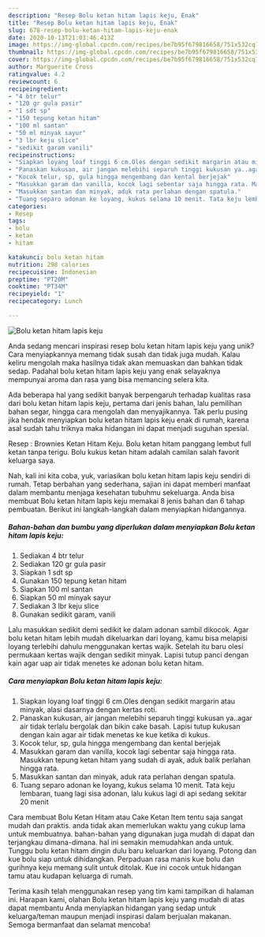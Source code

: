 ```yaml
---
description: "Resep Bolu ketan hitam lapis keju, Enak"
title: "Resep Bolu ketan hitam lapis keju, Enak"
slug: 678-resep-bolu-ketan-hitam-lapis-keju-enak
date: 2020-10-13T21:03:46.413Z
image: https://img-global.cpcdn.com/recipes/be7b95f679816658/751x532cq70/bolu-ketan-hitam-lapis-keju-foto-resep-utama.jpg
thumbnail: https://img-global.cpcdn.com/recipes/be7b95f679816658/751x532cq70/bolu-ketan-hitam-lapis-keju-foto-resep-utama.jpg
cover: https://img-global.cpcdn.com/recipes/be7b95f679816658/751x532cq70/bolu-ketan-hitam-lapis-keju-foto-resep-utama.jpg
author: Marguerite Cross
ratingvalue: 4.2
reviewcount: 6
recipeingredient:
- "4 btr telur"
- "120 gr gula pasir"
- "1 sdt sp"
- "150 tepung ketan hitam"
- "100 ml santan"
- "50 ml minyak sayur"
- "3 lbr keju slice"
- "sedikit garam vanili"
recipeinstructions:
- "Siapkan loyang loaf tinggi 6 cm.Oles dengan sedikit margarin atau minyak, alasi dasarnya dengan kertas roti."
- "Panaskan kukusan, air jangan melebihi separuh tinggi kukusan ya..agar air tidak terlalu bergolak dan bikin cake basah. Lapisi tutup kukusan dengan kain agar air tidak menetas ke kue ketika di kukus."
- "Kocok telur, sp, gula hingga mengembang dan kental berjejak"
- "Masukkan garam dan vanilla, kocok lagi sebentar saja hingga rata. Masukkan tepung ketan hitam yang sudah di ayak, aduk balik perlahan hingga rata."
- "Masukkan santan dan minyak, aduk rata perlahan dengan spatula."
- "Tuang separo adonan ke loyang, kukus selama 10 menit. Tata keju lembaran, tuang lagi sisa adonan, lalu kukus lagi di api sedang sekitar 20 menit"
categories:
- Resep
tags:
- bolu
- ketan
- hitam

katakunci: bolu ketan hitam 
nutrition: 298 calories
recipecuisine: Indonesian
preptime: "PT20M"
cooktime: "PT34M"
recipeyield: "1"
recipecategory: Lunch

---
```



![Bolu ketan hitam lapis keju](https://img-global.cpcdn.com/recipes/be7b95f679816658/751x532cq70/bolu-ketan-hitam-lapis-keju-foto-resep-utama.jpg)

Anda sedang mencari inspirasi resep bolu ketan hitam lapis keju yang unik? Cara menyiapkannya memang tidak susah dan tidak juga mudah. Kalau keliru mengolah maka hasilnya tidak akan memuaskan dan bahkan tidak sedap. Padahal bolu ketan hitam lapis keju yang enak selayaknya mempunyai aroma dan rasa yang bisa memancing selera kita.

Ada beberapa hal yang sedikit banyak berpengaruh terhadap kualitas rasa dari bolu ketan hitam lapis keju, pertama dari jenis bahan, lalu pemilihan bahan segar, hingga cara mengolah dan menyajikannya. Tak perlu pusing jika hendak menyiapkan bolu ketan hitam lapis keju enak di rumah, karena asal sudah tahu triknya maka hidangan ini dapat menjadi suguhan spesial.

Resep : Brownies Ketan Hitam Keju. Bolu ketan hitam panggang lembut full ketan tanpa terigu. Bolu kukus ketan hitam adalah camilan salah favorit keluarga saya.


Nah, kali ini kita coba, yuk, variasikan bolu ketan hitam lapis keju sendiri di rumah. Tetap berbahan yang sederhana, sajian ini dapat memberi manfaat dalam membantu menjaga kesehatan tubuhmu sekeluarga. Anda bisa membuat Bolu ketan hitam lapis keju memakai 8 jenis bahan dan 6 tahap pembuatan. Berikut ini langkah-langkah dalam menyiapkan hidangannya.

<!--inarticleads1-->

##### Bahan-bahan dan bumbu yang diperlukan dalam menyiapkan Bolu ketan hitam lapis keju:

1. Sediakan 4 btr telur
1. Sediakan 120 gr gula pasir
1. Siapkan 1 sdt sp
1. Gunakan 150 tepung ketan hitam
1. Siapkan 100 ml santan
1. Siapkan 50 ml minyak sayur
1. Sediakan 3 lbr keju slice
1. Gunakan sedikit garam, vanili


Lalu masukkan sedikit demi sedikit ke dalam adonan sambil dikocok. Agar bolu ketan hitam lebih mudah dikeluarkan dari loyang, kamu bisa melapisi loyang terlebihi dahulu menggunakan kertas wajik. Setelah itu baru olesi permukaan kertas wajik dengan sedikit minyak. Lapisi tutup panci dengan kain agar uap air tidak menetes ke adonan bolu ketan hitam. 

<!--inarticleads2-->

##### Cara menyiapkan Bolu ketan hitam lapis keju:

1. Siapkan loyang loaf tinggi 6 cm.Oles dengan sedikit margarin atau minyak, alasi dasarnya dengan kertas roti.
1. Panaskan kukusan, air jangan melebihi separuh tinggi kukusan ya..agar air tidak terlalu bergolak dan bikin cake basah. Lapisi tutup kukusan dengan kain agar air tidak menetas ke kue ketika di kukus.
1. Kocok telur, sp, gula hingga mengembang dan kental berjejak
1. Masukkan garam dan vanilla, kocok lagi sebentar saja hingga rata. Masukkan tepung ketan hitam yang sudah di ayak, aduk balik perlahan hingga rata.
1. Masukkan santan dan minyak, aduk rata perlahan dengan spatula.
1. Tuang separo adonan ke loyang, kukus selama 10 menit. Tata keju lembaran, tuang lagi sisa adonan, lalu kukus lagi di api sedang sekitar 20 menit


Cara membuat Bolu Ketan Hitam atau Cake Ketan Item tentu saja sangat mudah dan praktis. anda tidak akan memerlukan waktu yang cukup lama untuk membuatnya. bahan-bahan yang digunakan juga mudah di dapat dan terjangkau dimana-dimana. hal ini semakin memudahkan anda untuk. Tunggu bolu ketan hitam dingin dulu baru keluarkan dari loyang. Potong dan kue bolu siap untuk dihidangkan. Perpaduan rasa manis kue bolu dan gurihnya keju memang sulit untuk ditolak. Kue ini cocok untuk hidangan tamu atau kudapan keluarga di rumah. 

Terima kasih telah menggunakan resep yang tim kami tampilkan di halaman ini. Harapan kami, olahan Bolu ketan hitam lapis keju yang mudah di atas dapat membantu Anda menyiapkan hidangan yang sedap untuk keluarga/teman maupun menjadi inspirasi dalam berjualan makanan. Semoga bermanfaat dan selamat mencoba!
